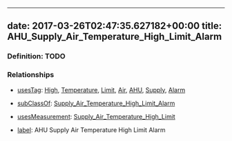 
---
date: 2017-03-26T02:47:35.627182+00:00
title: AHU_Supply_Air_Temperature_High_Limit_Alarm
---
### Definition: TODO

### Relationships

* [usesTag](https://brickschema.org/schema/1.0/BrickFrame#usesTag): [High](https://brickschema.org/schema/1.0/BrickTag#High), [Temperature](https://brickschema.org/schema/1.0/BrickTag#Temperature), [Limit](https://brickschema.org/schema/1.0/BrickTag#Limit), [Air](https://brickschema.org/schema/1.0/BrickTag#Air), [AHU](https://brickschema.org/schema/1.0/BrickTag#AHU), [Supply](https://brickschema.org/schema/1.0/BrickTag#Supply), [Alarm](https://brickschema.org/schema/1.0/BrickTag#Alarm)

* [subClassOf](http://www.w3.org/2000/01/rdf-schema#subClassOf): [Supply_Air_Temperature_High_Limit_Alarm](https://brickschema.org/schema/1.0/Brick#Supply_Air_Temperature_High_Limit_Alarm)

* [usesMeasurement](https://brickschema.org/schema/1.0/BrickFrame#usesMeasurement): [Supply_Air_Temperature_High_Limit](https://brickschema.org/schema/1.0/Brick#Supply_Air_Temperature_High_Limit)

* [label](http://www.w3.org/2000/01/rdf-schema#label): AHU Supply Air Temperature High Limit Alarm
